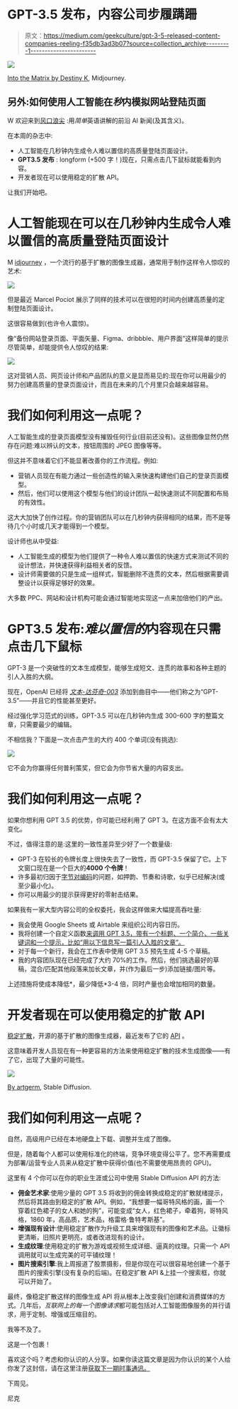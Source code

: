 # GPT-3.5 发布，内容公司步履蹒跚

> 原文：<https://medium.com/geekculture/gpt-3-5-released-content-companies-reeling-f35db3ad3b07?source=collection_archive---------1----------------------->

![](img/5920f21bcff20e14b8616b693c5ef48b.png)

[Into the Matrix by Destiny K](https://twitter.com/destinykrainbow), Midjourney.

## 另外:如何使用人工智能在*秒*内模拟网站登陆页面

W 欢迎来到[风口浪尖](https://nicksaraev.com/#/portal/signup) :用*简单*英语讲解的前沿 AI 新闻(及其含义)。

在本周的杂志中:

*   人工智能在几秒钟内生成令人难以置信的高质量登陆页面设计。
*   **GPT3.5 发布** : longform (+500 字！)现在，只需点击几下鼠标就能看到内容。
*   开发者现在可以使用稳定的扩散 API。

让我们开始吧。

# 人工智能现在可以在几秒钟内生成令人难以置信的高质量登陆页面设计

M [idjourney](https://www.midjourney.com/) ，一个流行的基于扩散的图像生成器，通常用于制作这样令人惊叹的艺术:

![](img/c560e5dfb78c0836719e5384aaf59fd8.png)

但是最近 Marcel Pociot 展示了同样的技术可以在很短的时间内创建高质量的定制登陆页面设计。

这很容易做到(也许令人震惊)。

像“备份网站登录页面、平面矢量、Figma、dribbble、用户界面”这样简单的提示尽管简单，却能提供令人惊叹的结果:

![](img/ad71d1bbd52ea89a1c669837fc6d6ef5.png)

这对营销人员、网页设计师和产品团队的意义是显而易见的:现在你可以用最少的努力创建高质量的登录页面设计，而且在未来的几个月里只会越来越容易。

# 我们如何利用这一点呢？

人工智能生成的登录页面模型没有摧毁任何行业(目前还没有)。这些图像显然仍然存在问题:难以辨认的文本，按钮周围的 JPEG 图像等等。

但这并不意味着它们不能显著改善你的工作流程。例如:

*   营销人员现在有能力通过一些创造性的输入来快速构建他们自己的登录页面模型。
*   然后，他们可以使用这个模型与他们的设计团队一起快速测试不同配置和布局的有效性。

这大大加快了创作过程。你的营销团队可以在几秒钟内获得相同的结果，而不是等待几个小时或几天才能得到一个模型。

设计师也从中受益:

*   人工智能生成的模型为他们提供了一种令人难以置信的快速方式来测试不同的设计想法，并快速获得利益相关者的反馈。
*   设计师需要做的只是生成一组样式，智能删除不连贯的文本，然后根据需要调整设计以获得足够好的效果。

大多数 PPC、网站和设计机构可能会通过智能地实现这一点来加倍他们的产出。

# GPT3.5 发布:*难以置信的*内容现在只需点击几下鼠标

GPT-3 是一个突破性的文本生成模型，能够生成短文、连贯的故事和各种主题的引人入胜的大纲。

现在，OpenAI 已经将 [*文本-达芬奇-003*](https://beta.openai.com/docs/model-index-for-researchers) 添加到曲目中——他们称之为“GPT-3.5”——并且它的性能甚至更好。

经过强化学习范式的训练，GPT-3.5 可以在几秒钟内生成 300-600 字的整篇文章，只需要最少的编辑。

不相信我？下面是一次点击产生的大约 400 个单词(没有挑选):

![](img/92f26c174572d4c1f1703d0a32222fed.png)

它不会为你赢得任何普利策奖，但它会为你节省大量的内容支出。

# 我们如何利用这一点呢？

如果你想利用 GPT 3.5 的优势，你可能已经利用了 GPT 3。在这方面不会有太大变化。

不过，值得注意的是:这里的一致性差异至少好了一个数量级:

*   GPT-3 在较长的令牌长度上很快失去了一致性，而 GPT-3.5 保留了它。上下文窗口现在是一个巨大的**4000 个令牌**！
*   许多最初归因于[字节对编码](https://www.gwern.net/GPT-3#bpes)的问题，如押韵、节奏和诗歌，似乎已经解决(或至少最小化)。
*   你可以用最少的提示获得更好的零射击结果。

如果我有一家大型内容公司的全权委托，我会这样做来大幅提高吞吐量:

*   我会使用 Google Sheets 或 Airtable 来组织公司内容日历。
*   我将创建一个自定义函数[来调用 GPT 3.5，带有一个标题、一个简介、一些关键词和一个提示，比如“用以下信息写一篇引人入胜的文章”。](https://developers.google.com/apps-script/guides/sheets/functions#:~:text=A%20custom%20function%20cannot%20affect,to%20run%20a%20function%20instead.)
*   对于每一个新行，我会在工作表中使用 GPT 3.5 预先生成 4-5 个草稿。
*   我的内容团队现在已经完成了大约 70%的工作。然后，他们挑选最好的草稿，混合/匹配其他段落来加长文章，并(作为最后一步)添加链接/图片等。

上述措施将使成本降低*，最少降低*3-4 倍，同时产量也会增加相同的数量。

# 开发者现在可以使用稳定的扩散 API

[稳定扩散](https://stability.ai/)，开源的基于扩散的图像生成器，最近发布了它的 [API](https://api.stability.ai/docs) 。

这意味着开发人员现在有一种更容易的方法来使用稳定扩散的技术生成图像——有了它，出现了大量的可能性。

![](img/2e2cb497a01d9050c4dcdd48d0eefa7a.png)

[By artgerm](https://lexica.art/?q=by%20artgerm), Stable Diffusion.

# 我们如何利用这一点呢？

自然，高级用户已经在本地硬盘上下载、调整并生成了图像。

但是，随着每个人都可以使用标准化的终端，竞争环境变得公平了。您不再需要成为部署/运营专业人员来从稳定扩散中获得价值(也不需要使用昂贵的 GPU)。

这里有 4 个你可以在你的职业生涯或公司中使用 Stable Diffusion API 的方法:

*   **佣金艺术家**:使用少量的 GPT 3.5 将收到的佣金转换成稳定的扩散就绪提示，然后将其路由到稳定的扩散 API。例如，“我想要一幅哥特风格的画，画一个穿着红色裙子的女人和她的狗”，可能变成“女人，红色裙子，牵着狗，哥特风格，1860 年，高品质，艺术品，格雷格·鲁特考斯基”。
*   **增强现有设计**:使用稳定扩散作为升级工具来增强现有的图像和艺术品。让徽标更清晰，旧照片更明亮，或者改进现有的设计。
*   **生成纹理**:使用稳定的扩散为游戏或视频生成详细、逼真的纹理。只需一个 API 调用就可以生成完美的可平铺纹理！
*   **图片搜索引擎**:我上周报道了股票摄影，但是你现在可以很容易地创建一个基于图片的搜索引擎(没有复杂的后端)。在稳定扩散 API &上挂一个搜索框，你就可以开始了。

最终，像稳定扩散这样的图像生成 API 将从根本上改变我们创建和消费媒体的方式。几年后，*互联网上的每一个图像请求*都可能包括对人工智能图像服务的并行请求，用于定制、增强或压缩目的。

我等不及了。

这是一个包裹！

喜欢这个吗？考虑和你认识的人分享。如果你读这篇文章是因为你认识的某个人给你发了这封信，请在这里注册[获取下一期时事通讯。](https://nicksaraev.com/#/portal/signup)

下周见。

尼克